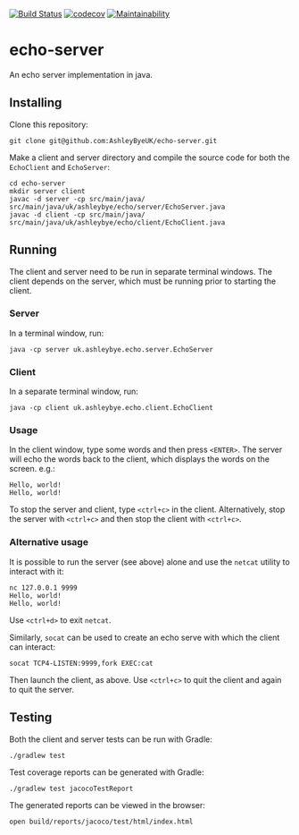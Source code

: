 [![Build Status](https://travis-ci.org/AshleyByeUK/echo-server.svg?branch=master)](https://travis-ci.org/AshleyByeUK/echo-server)
[![codecov](https://codecov.io/gh/AshleyByeUK/echo-server/branch/master/graph/badge.svg)](https://codecov.io/gh/AshleyByeUK/echo-server)
[![Maintainability](https://api.codeclimate.com/v1/badges/ad7ff723d172b8b0eb36/maintainability)](https://codeclimate.com/github/AshleyByeUK/echo-server/maintainability)

# echo-server

An echo server implementation in java.

## Installing

Clone this repository:

```
git clone git@github.com:AshleyByeUK/echo-server.git
```

Make a client and server directory and compile the source code for both the `EchoClient` and `EchoServer`:

```
cd echo-server
mkdir server client
javac -d server -cp src/main/java/ src/main/java/uk/ashleybye/echo/server/EchoServer.java
javac -d client -cp src/main/java/ src/main/java/uk/ashleybye/echo/client/EchoClient.java
```

## Running

The client and server need to be run in separate terminal windows. The client depends on the server, which must be
running prior to starting the client.

### Server

In a terminal window, run:

```
java -cp server uk.ashleybye.echo.server.EchoServer
```

### Client

In a separate terminal window, run:

```
java -cp client uk.ashleybye.echo.client.EchoClient
```

### Usage

In the client window, type some words and then press `<ENTER>`. The server will echo the words back to the client,
which displays the words on the screen. e.g.:

```
Hello, world!
Hello, world!
```

To stop the server and client, type `<ctrl+c>` in the client. Alternatively, stop the server with `<ctrl+c>` and
then stop the client with `<ctrl+c>`.

### Alternative usage

It is possible to run the server (see above) alone and use the `netcat` utility to interact with it:

```
nc 127.0.0.1 9999
Hello, world!
Hello, world!
```

Use `<ctrl+d>` to exit `netcat`.

Similarly, `socat` can be used to create an echo serve with which the client can interact:

```
socat TCP4-LISTEN:9999,fork EXEC:cat
```

Then launch the client, as above. Use `<ctrl+c>` to quit the client and again to quit the server.

## Testing

Both the client and server tests can be run with Gradle:

```
./gradlew test
```

Test coverage reports can be generated with Gradle:

```
./gradlew test jacocoTestReport
```

The generated reports can be viewed in the browser:

```
open build/reports/jacoco/test/html/index.html
```
